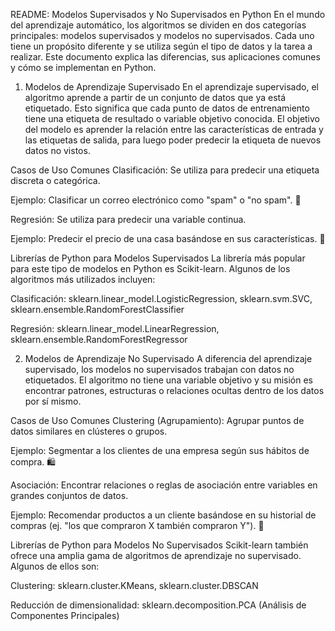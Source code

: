 README: Modelos Supervisados y No Supervisados en Python
En el mundo del aprendizaje automático, los algoritmos se dividen en dos categorías principales: modelos supervisados y modelos no supervisados. Cada uno tiene un propósito diferente y se utiliza según el tipo de datos y la tarea a realizar. Este documento explica las diferencias, sus aplicaciones comunes y cómo se implementan en Python.

1. Modelos de Aprendizaje Supervisado
En el aprendizaje supervisado, el algoritmo aprende a partir de un conjunto de datos que ya está etiquetado. Esto significa que cada punto de datos de entrenamiento tiene una etiqueta de resultado o variable objetivo conocida. El objetivo del modelo es aprender la relación entre las características de entrada y las etiquetas de salida, para luego poder predecir la etiqueta de nuevos datos no vistos.

Casos de Uso Comunes
Clasificación: Se utiliza para predecir una etiqueta discreta o categórica.

Ejemplo: Clasificar un correo electrónico como "spam" o "no spam". 📧

Regresión: Se utiliza para predecir una variable continua.

Ejemplo: Predecir el precio de una casa basándose en sus características. 🏡

Librerías de Python para Modelos Supervisados
La librería más popular para este tipo de modelos en Python es Scikit-learn. Algunos de los algoritmos más utilizados incluyen:

Clasificación: sklearn.linear_model.LogisticRegression, sklearn.svm.SVC, sklearn.ensemble.RandomForestClassifier

Regresión: sklearn.linear_model.LinearRegression, sklearn.ensemble.RandomForestRegressor

2. Modelos de Aprendizaje No Supervisado
A diferencia del aprendizaje supervisado, los modelos no supervisados trabajan con datos no etiquetados. El algoritmo no tiene una variable objetivo y su misión es encontrar patrones, estructuras o relaciones ocultas dentro de los datos por sí mismo.

Casos de Uso Comunes
Clustering (Agrupamiento): Agrupar puntos de datos similares en clústeres o grupos.

Ejemplo: Segmentar a los clientes de una empresa según sus hábitos de compra. 🛍️

Asociación: Encontrar relaciones o reglas de asociación entre variables en grandes conjuntos de datos.

Ejemplo: Recomendar productos a un cliente basándose en su historial de compras (ej. "los que compraron X también compraron Y"). 🛒

Librerías de Python para Modelos No Supervisados
Scikit-learn también ofrece una amplia gama de algoritmos de aprendizaje no supervisado. Algunos de ellos son:

Clustering: sklearn.cluster.KMeans, sklearn.cluster.DBSCAN

Reducción de dimensionalidad: sklearn.decomposition.PCA (Análisis de Componentes Principales)
